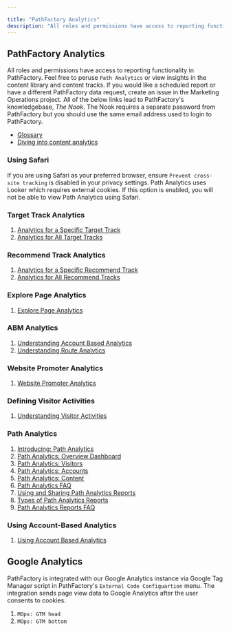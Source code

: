 ```yaml
---

title: "PathFactory Analytics"
description: "All roles and permissions have access to reporting functionality in PathFactory."
---
```








## PathFactory Analytics

All roles and permissions have access to reporting functionality in PathFactory. Feel free to peruse `Path Analytics` or view insights in the content library and content tracks. If you would like a scheduled report or have a different PathFactory data request, create an issue in the Marketing Operations project. All of the below links lead to PathFactory's knowledgebase, _The Nook_. The Nook requires a separate password from PathFactory but you should use the same email address used to login to PathFactory.

- [Glossary](https://lookbookhq.force.com/nook/s/article/glossary)
- [Diving into content analytics](https://customer.pathfactory.com/success-series/youtube-3?lx=v-9_uV&search=analytics)

### Using Safari

If you are using Safari as your preferred browser, ensure `Prevent cross-site tracking` is disabled in your privacy settings. Path Analytics uses Looker which requires external cookies. If this option is enabled, you will not be able to view Path Analytics using Safari.

### Target Track Analytics

1. [Analytics for a Specific Target Track](https://lookbookhq.force.com/nook/s/article/analytics-for-a-specific-target-track)
1. [Analytics for All Target Tracks](https://lookbookhq.force.com/nook/s/article/analytics-for-all-target-tracks)

### Recommend Track Analytics

1. [Analytics for a Specific Recommend Track](https://lookbookhq.force.com/nook/s/article/analytics-for-a-specific-recommend-track)
1. [Analytics for All Recommend Tracks](https://lookbookhq.force.com/nook/s/article/analytics-for-all-recommend-tracks)

### Explore Page Analytics

1. [Explore Page Analytics](https://lookbookhq.force.com/nook/s/article/explore-page-analytics)

### ABM Analytics

1. [Understanding Account Based Analytics](https://lookbookhq.force.com/nook/s/article/understanding-account-based-analytics)
1. [Understanding Route Analytics](https://lookbookhq.force.com/nook/s/article/understanding-route-analytics)

### Website Promoter Analytics

1. [Website Promoter Analytics](https://lookbookhq.force.com/nook/s/article/website-promoter-analytics)

### Defining Visitor Activities

1. [Understanding Visitor Activities](https://lookbookhq.force.com/nook/s/article/understanding-visitor-activities)

### Path Analytics

1. [Introducing: Path Analytics](https://lookbookhq.force.com/nook/s/article/path-analytics-intro)
1. [Path Analytics: Overview Dashboard](https://lookbookhq.force.com/nook/s/article/pa-overview)
1. [Path Analytics: Visitors](https://lookbookhq.force.com/nook/s/article/pa-visitors)
1. [Path Analytics: Accounts](https://lookbookhq.force.com/nook/s/article/pa-accounts)
1. [Path Analytics: Content](https://lookbookhq.force.com/nook/s/article/pa-content)
1. [Path Analytics FAQ](https://lookbookhq.force.com/nook/s/article/path-analytics-faq)
1. [Using and Sharing Path Analytics Reports](https://lookbookhq.force.com/nook/s/article/looker-overview)
1. [Types of Path Analytics Reports](https://lookbookhq.force.com/nook/s/article/looker-reports)
1. [Path Analytics Reports FAQ](https://lookbookhq.force.com/nook/s/article/looker-reports-faq)

### Using Account-Based Analytics

1. [Using Account Based Analytics](https://lookbookhq.force.com/nook/s/article/account-based-analytics)

## Google Analytics

PathFactory is integrated with our Google Analytics instance via Google Tag Manager script in PathFactory's `External Code Configuartion` menu. The integration sends page view data to Google Analytics after the user consents to cookies.

1. `MOps: GTM head`
1. `MOps: GTM bottom`
